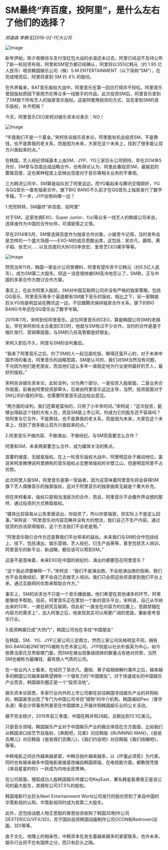 # SM最终“弃百度，投阿里”，是什么左右了他们的选择？

*郑道森 李静玉|2016-02-11|大公司*

![Image](http://static.ylzbl.com/uploads/ueditor/php/upload/image/20170927/1506521220941013.jpeg)

新年伊始，除夕夜微信与支付宝红包大战的余温还未过去，阿里已经迫不及待公布了新一轮投资布局，阿里和SM官方都已经确认，阿里将以355亿韩元（约 1.95 亿人民币）增资韩国娱乐公司（株）S.M.ENTERTAINMENT（以下简称“SM”），在完成增资后，阿里将拿到 SM 约 4% 的股份。

在外界看来，BAT音乐版权大战中，阿里音乐在第一回合打得并不轻松，阿里音乐曾因版权原因下架周杰伦等众多一线歌手的作品，此次投资SM后，阿里音乐拿到了SM旗下所有艺人的独家音乐版权。这是阿里用投资的方式，旨在拿到SM的音乐版权，补齐短板？

今天，阿里音乐CEO宋柯对娱乐资本论表示：NO！

![Image](http://si1.go2yd.com/get-image/0H1SNEMsTuC)

“毕竟我们不是一个基金。”宋柯告诉娱乐资本论，阿里能有机会投资SM，不是靠钱，也不是靠我的老关系，而是因为未来，大家在这个未来上，找到了很多能让双方兴奋起来的点。”

在韩国，艺人经纪领域基本上由SM、JYP、YG三家巨头公司把持，早在2014年5月份，SM曾与百度达成战略合作，也有舆论认为，阿里此番投资SM，最尴尬的要属百度，这也某种程度上反映出百度对于音乐等相关业务的不重视。

三大韩流公司中，SM算是站队到了阿里这边，而YG看起来与腾讯交情颇好，YG与QQ音乐一直有独家合作，旗下BIG BANG不久前才在QQ音乐上独家发行了数字专辑。下一步，JYP会倒向哪一边？

1.兜兜转转，SM最终“弃百度，投阿里”

对于SM，这家坐拥EXO、Super Junior、f(x)等众多一线艺人的韩娱公司来说，选择谁作为中国的合作伙伴，可谓是慎之又慎。

早在2014年5月，SM曾选择百度作为独家合作对象。小娱至今记得，当时发布会是怎样的一个盛大场面——EXO-M的成员悉数出席，这包括：吴亦凡、鹿晗、黄子韬、张艺兴……以及百度的大BOSS李彦宏、爱奇艺CEO龚宇等等。

![Image](http://si1.go2yd.com/get-image/0H1SNC0dEpc)

然而当年11月，韩国一家会计公司曾爆料，阿里有望斥资千亿韩元（约5.5亿人民币），成为SM第二大股东。但这一消息很快被SM高冷地否认了，SM称，正与中国的多家合作方商讨合作方案。

事实上，在此次阿里入股前，SM对中国互联网公司并没有严格的独家策略，包括QQ音乐、阿里音乐等多个渠道都有SM旗下音乐的版权，相比之下，另一家韩娱巨头YG则是明显站在腾讯这一边，不仅跟腾讯保持独家合作关系，旗下的BIG BANG今年还在QQ音乐出了数字专辑。

2015年7月，宋柯到任阿里音乐。这位阿里音乐的CEO，算是韩国公司SM的老朋友。早在宋柯担任太合麦田CEO时，他就与SM有过不少合作，当时的合作是基于唱片发行、营销等层面，与SM的几任高管都是好朋友。

宋柯入职后不久，阿里与SM的谈判重启。

“我来了阿里音乐之后，约了SM的人一起见面吃饭，聊得还蛮开心的，对于未来中国市场的看法，阿里音乐的战略思路，SM是认可的，我们对SM当然没有问题，不光因为他们是老朋友，而且他们这么多年一直稳定地为行业提供最好的艺人，最好的版权。”

宋柯告诉娱乐资本论，此轮谈判，分为两个部分，一是投资入股层面，二是业务合作层面，前者由阿里投资部牵头，后者由阿里音乐这边主导，当然，投资层面对于SM公司价值的评估，也需要阿里音乐这边给出意见。

“两方面的谈判，我们还算是蛮快的，只用了小半年时间。”宋柯说：“这次投资，能够出得起这个钱的大有人在，而且SM是上市公司，你成为它的股东还不容易吗？但阿里与它合作，不是靠钱，也不是靠我的老关系，而是因为未来，大家在这个未来上，找到了很多能让双方兴奋起来的点。”

2.阿里音乐不做内容、不做演出、不做经纪，与SM究竟要怎么合作？

阿里和SM，未来两家要怎么合作，成为媒体关注的焦点。

首要的维度，无疑是版权。在上一轮音乐版权大战中，阿里明显处于被动地位，虽说宋柯发微博说阿里拥有的音乐版权占去整体版权的半壁江山，但是明显阿里不占优势。

此次阿里入股SM，阿里音乐是第一受益者，因为这意味着阿里音乐将会获得SM旗下艺人偶像音乐的独家版权，这对于阿里音乐的独家曲库无疑是个重大补充。

但在宋柯看来，版权只是相当浅层次的合作，而且，阿里音乐不会像外界设想的那样，通过投资的方式换取版权。

“媒体比较容易从公告里面读出，你投资了，所以你拿独家，但实际上不是这么回事。”宋柯说：“阿里音乐对内容范畴并没有大的想法，我们自己不生产内容。通过投资的办法获得版权，这个方法我们不会老是用。”

“阿里音乐吸引合作方还是靠我们平台带来的益处。未来我们与SM的合作包括线上、线下，包括演出、娱乐营销、艺人经纪、衍生产品等等，甚至包括艺人培训，阿里音乐的新平台、新战略，都应该可以帮到SM。”

这是不是意味着，未来EXO在中国的经纪约、演出约都要签在阿里音乐？

“这个我必须要解释一下。”宋柯说：“我们不是演出商，不会抢演出商的饭碗，我们也不会去做经纪，更不会自己去做艺人培训。我们只会把这些资源拿到我们平台上来，通过互联网的优势来帮助合作方。”

事实上，SM的诉求也不只是一个音乐播放器，他们希望在其他诸多的环节，阿里能够给予帮助。目前，阿里音乐正在策划一个新的音乐平台，宋柯说，自己从华纳出来的12年，一直在研究互联网，但此前“一直坐在内容方的位置上，思路禁锢在内容方的需求上”，加入阿里之后，他发现其实可以用更广阔的思路，重新思考音乐行业。

3.投资韩娱已成“大热门”，韩国公司也在寻找“中国朋友”

在韩国，SM、YG、JYP三家公司三足鼎立，然而三家公司风格明显不同，拥有BIG BANG和2NE1的YG被称为艺术家公司，JYP则是以社长朴振英为中心，如今依靠当家花旦秀智撑门面，而SM在推出现象级团体的数量占有绝对优势，当然SM也被称为最赚钱、最有商人气质的公司。

在一些业内人士看来，在经历了吴亦凡、鹿晗、黄子韬相继解约事件之后，越来越多的韩国公司越来越希望拥有一个强有力的“中国朋友”。对于快速成长的中国娱乐产业而言，韩国娱乐圈正是一个“投资洼地”。

娱乐资本论获悉，多家行业内外的上市公司都在前往韩国寻找娱乐产业的并购标的，韩国甚至出现了专门为中国公司寻找“猎物”的中介机构，韩国诸如Pwc（普华永道）等会计师事务所甚至在中国媒体上开展并购韩国娱乐业的公关活动。

据不完全统计，2015年前三季度，中国在韩并购28起，总额达到13.1亿美元。

只是音乐领域，韩国娱乐产业对于中国娱乐产业的融合体现在方方面面，比如我们从韩国进口综艺节目版权，《奔跑吧，兄弟》对应韩版《RUNNING MAN》，《爸爸去哪儿》对应韩版《爸爸我们去哪儿》，《我们约会吧》对应韩版《我们结婚吧》，等等。

中韩电影之间合作越来越紧密，中韩合拍片越来越多，以《坏蛋必须死》为代表，同时也有越来越多中国电影直接是改编自韩国原版，在电视剧方面，都教授凭借《来自星星的你》一跃成为内地全民男神。

在公司层面，搜狐成功入股韩国娱乐传媒公司KeyEast，著名韩星裴勇俊正是该公司的最大股东，其拥有公司37.5%的股权。

韩国电影行业巨头Next Entertainment World公司发行的股份受到了来自中国的华策影视的认购，华策影视同时成为其第二大股东。

此外，还包括话题人物王思聪的普思投资收购了韩国3D制作公司DEXTER(CG/VFX/3D)，苏宁国际投资韩国动画制作公司OCON和Redrover(动画，3D)等等。

由于文化、地理上的相亲性，中韩资本在发生着越来越多的紧密联系，也许未来，娱乐行业将不在有国界之分，而只有巨头之隔。


